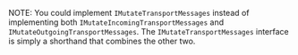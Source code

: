NOTE: You could implement `IMutateTransportMessages` instead of implementing both `IMutateIncomingTransportMessages` and `IMutateOutgoingTransportMessages`. The `IMutateTransportMessages` interface is simply a shorthand that combines the other two.
